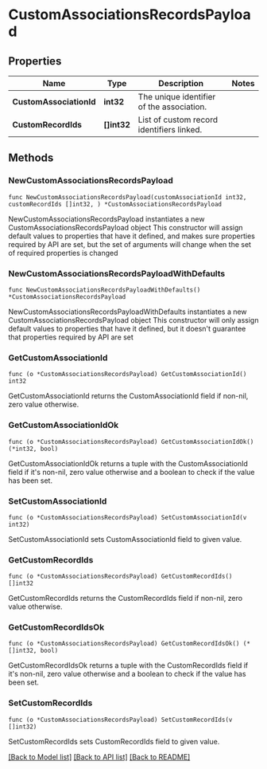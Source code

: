 # CustomAssociationsRecordsPayload

## Properties

Name | Type | Description | Notes
------------ | ------------- | ------------- | -------------
**CustomAssociationId** | **int32** | The unique identifier of the association. | 
**CustomRecordIds** | **[]int32** | List of custom record identifiers linked. | 

## Methods

### NewCustomAssociationsRecordsPayload

`func NewCustomAssociationsRecordsPayload(customAssociationId int32, customRecordIds []int32, ) *CustomAssociationsRecordsPayload`

NewCustomAssociationsRecordsPayload instantiates a new CustomAssociationsRecordsPayload object
This constructor will assign default values to properties that have it defined,
and makes sure properties required by API are set, but the set of arguments
will change when the set of required properties is changed

### NewCustomAssociationsRecordsPayloadWithDefaults

`func NewCustomAssociationsRecordsPayloadWithDefaults() *CustomAssociationsRecordsPayload`

NewCustomAssociationsRecordsPayloadWithDefaults instantiates a new CustomAssociationsRecordsPayload object
This constructor will only assign default values to properties that have it defined,
but it doesn't guarantee that properties required by API are set

### GetCustomAssociationId

`func (o *CustomAssociationsRecordsPayload) GetCustomAssociationId() int32`

GetCustomAssociationId returns the CustomAssociationId field if non-nil, zero value otherwise.

### GetCustomAssociationIdOk

`func (o *CustomAssociationsRecordsPayload) GetCustomAssociationIdOk() (*int32, bool)`

GetCustomAssociationIdOk returns a tuple with the CustomAssociationId field if it's non-nil, zero value otherwise
and a boolean to check if the value has been set.

### SetCustomAssociationId

`func (o *CustomAssociationsRecordsPayload) SetCustomAssociationId(v int32)`

SetCustomAssociationId sets CustomAssociationId field to given value.


### GetCustomRecordIds

`func (o *CustomAssociationsRecordsPayload) GetCustomRecordIds() []int32`

GetCustomRecordIds returns the CustomRecordIds field if non-nil, zero value otherwise.

### GetCustomRecordIdsOk

`func (o *CustomAssociationsRecordsPayload) GetCustomRecordIdsOk() (*[]int32, bool)`

GetCustomRecordIdsOk returns a tuple with the CustomRecordIds field if it's non-nil, zero value otherwise
and a boolean to check if the value has been set.

### SetCustomRecordIds

`func (o *CustomAssociationsRecordsPayload) SetCustomRecordIds(v []int32)`

SetCustomRecordIds sets CustomRecordIds field to given value.



[[Back to Model list]](../README.md#documentation-for-models) [[Back to API list]](../README.md#documentation-for-api-endpoints) [[Back to README]](../README.md)


